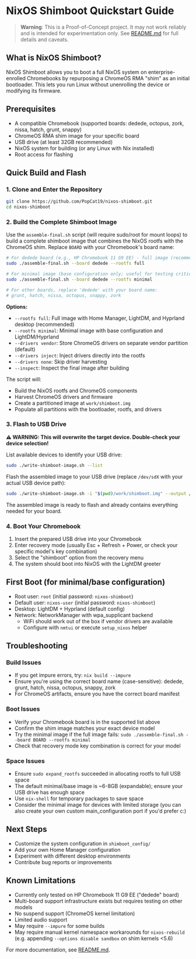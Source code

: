 # NixOS Shimboot Quickstart Guide

> **Warning**: This is a Proof-of-Concept project. It may not work reliably and is intended for experimentation only. See [README.md](README.md) for full details and caveats.

## What is NixOS Shimboot?

NixOS Shimboot allows you to boot a full NixOS system on enterprise-enrolled Chromebooks by repurposing a ChromeOS RMA "shim" as an initial bootloader. This lets you run Linux without unenrolling the device or modifying its firmware.

## Prerequisites

- A compatible Chromebook (supported boards: dedede, octopus, zork, nissa, hatch, grunt, snappy)
- ChromeOS RMA shim image for your specific board
- USB drive (at least 32GB recommended)
- NixOS system for building (or any Linux with Nix installed)
- Root access for flashing

## Quick Build and Flash

### 1. Clone and Enter the Repository

```bash
git clone https://github.com/PopCat19/nixos-shimboot.git
cd nixos-shimboot
```

### 2. Build the Complete Shimboot Image

Use the `assemble-final.sh` script (will require sudo/root for mount loops) to build a complete shimboot image that combines the NixOS rootfs with the ChromeOS shim. Replace `BOARD` with your Chromebook's board name:

```bash
# For dedede board (e.g., HP Chromebook 11 G9 EE) - full image (recommended)
sudo ./assemble-final.sh --board dedede --rootfs full

# For minimal image (base configuration only; useful for testing critical configurations)
sudo ./assemble-final.sh --board dedede --rootfs minimal

# For other boards, replace 'dedede' with your board name:
# grunt, hatch, nissa, octopus, snappy, zork
```

**Options:**
- `--rootfs full`: Full image with Home Manager, LightDM, and Hyprland desktop (recommended)
- `--rootfs minimal`: Minimal image with base configuration and LightDM/Hyprland
- `--drivers vendor`: Store ChromeOS drivers on separate vendor partition (default)
- `--drivers inject`: Inject drivers directly into the rootfs
- `--drivers none`: Skip driver harvesting
- `--inspect`: Inspect the final image after building

The script will:
- Build the NixOS rootfs and ChromeOS components
- Harvest ChromeOS drivers and firmware
- Create a partitioned image at `work/shimboot.img`
- Populate all partitions with the bootloader, rootfs, and drivers

### 3. Flash to USB Drive

**⚠️ WARNING: This will overwrite the target device. Double-check your device selection!**

List available devices to identify your USB drive:

```bash
sudo ./write-shimboot-image.sh --list
```

Flash the assembled image to your USB drive (replace `/dev/sdX` with your actual USB device path):

```bash
sudo ./write-shimboot-image.sh -i "$(pwd)/work/shimboot.img" --output /dev/sdX
```

The assembled image is ready to flash and already contains everything needed for your board.

### 4. Boot Your Chromebook

1. Insert the prepared USB drive into your Chromebook
2. Enter recovery mode (usually Esc + Refresh + Power, or check your specific model's key combination)
3. Select the "shimboot" option from the recovery menu
4. The system should boot into NixOS with the LightDM greeter

## First Boot (for minimal/base configuration)

- Root user: `root` (initial password: `nixos-shimboot`)
- Default user: `nixos-user` (initial password: `nixos-shimboot`)
- Desktop: LightDM + Hyprland (default config)
- Network: NetworkManager with wpa_supplicant backend
    - WiFi should work out of the box if vendor drivers are available
    - Configure with `nmtui` or execute `setup_nixos` helper

## Troubleshooting

### Build Issues
- If you get impure errors, try: `nix build --impure`
- Ensure you're using the correct board name (case-sensitive): dedede, grunt, hatch, nissa, octopus, snappy, zork
- For ChromeOS artifacts, ensure you have the correct board manifest

### Boot Issues
- Verify your Chromebook board is in the supported list above
- Confirm the shim image matches your exact device model
- Try the minimal image if the full image fails: `sudo ./assemble-final.sh --board BOARD --rootfs minimal`
- Check that recovery mode key combination is correct for your model

### Space Issues
- Ensure `sudo expand_rootfs` succeeded in allocating rootfs to full USB space
- The default minimal/base image is ~6-8GB (expandable); ensure your USB drive has enough space
- Use `nix-shell` for temporary packages to save space
- Consider the minimal image for devices with limited storage (you can also create your own custom main_configuration port if you'd prefer c:)

## Next Steps

- Customize the system configuration in `shimboot_config/`
- Add your own Home Manager configuration
- Experiment with different desktop environments
- Contribute bug reports or improvements

## Known Limitations

- Currently only tested on HP Chromebook 11 G9 EE ("dedede" board)
- Multi-board support infrastructure exists but requires testing on other models
- No suspend support (ChromeOS kernel limitation)
- Limited audio support
- May require `--impure` for some builds
- May require manual kernel namespace workarounds for `nixos-rebuild` (e.g. appending `--options disable sandbox` on shim kernels <5.6)

For more documentation, see [README.md](README.md).
